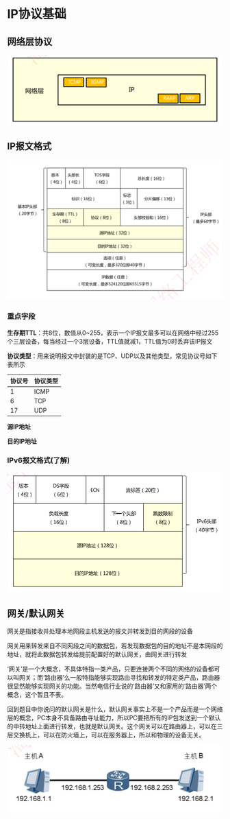 # IP协议基础

## 网络层协议

![image-20230304210339711](./assets/image-20230304210339711.png)

## IP报文格式

![image-20230304210415908](./assets/image-20230304210415908.png)

### 重点字段

**生存期TTL**：共8位，数值从0~255，表示一个IP报文最多可以在网络中经过255个三层设备，每当经过一个3层设备，TTL值就减1，TTL值为0时丢弃该IP报文

**协议类型**：用来说明报文中封装的是TCP、UDP以及其他类型，常见协议号如下表所示

| 协议号 | 协议类型 |
| ------ | -------- |
| 1      | ICMP     |
| 6      | TCP      |
| 17     | UDP      |

**源IP地址**

**目的IP地址**

### IPv6报文格式(了解)

![image-20230304211143238](./assets/image-20230304211143238.png)

## 网关/默认网关

网关是指接收并处理本地网段主机发送的报文并转发到目的网段的设备

网关用来转发来自不同网段之间的数据包，若发现数据包的目的地址不是本网段的地址，就将此数据包转发给提前配置好的默认网关，由网关进行转发

‘网关’是一个大概念，不具体特指一类产品，只要连接两个不同的网络的设备都可以叫网关；而‘路由器’么一般特指能够实现路由寻找和转发的特定类产品，路由器很显然能够实现网关的功能。当然电信行业说的‘路由器’又和家用的‘路由器’两个概念，这个暂且不表。

回到题目中你说问的默认网关是什么，默认网关事实上不是一个产品而是一个网络层的概念，PC本身不具备路由寻址能力，所以PC要把所有的IP包发送到一个默认的中转地址上面进行转发，也就是默认网关。这个网关可以在路由器上，可以在三层交换机上，可以在防火墙上，可以在服务器上，所以和物理的设备无关。

![image-20230304211442769](./assets/image-20230304211442769.png)